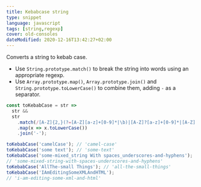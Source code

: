 ```yaml
---
title: Kebabcase string
type: snippet
language: javascript
tags: [string,regexp]
cover: old-consoles
dateModified: 2020-12-16T13:42:27+02:00
---
```


Converts a string to kebab case.

- Use `String.prototype.match()` to break the string into words using an appropriate regexp.
- Use `Array.prototype.map()`, `Array.prototype.join()` and `String.prototype.toLowerCase()` to combine them, adding `-` as a separator.

```js
const toKebabCase = str =>
  str &&
  str
    .match(/[A-Z]{2,}(?=[A-Z][a-z]+[0-9]*|\b)|[A-Z]?[a-z]+[0-9]*|[A-Z]|[0-9]+/g)
    .map(x => x.toLowerCase())
    .join('-');
```

```js
toKebabCase('camelCase'); // 'camel-case'
toKebabCase('some text'); // 'some-text'
toKebabCase('some-mixed_string With spaces_underscores-and-hyphens');
// 'some-mixed-string-with-spaces-underscores-and-hyphens'
toKebabCase('AllThe-small Things'); // 'all-the-small-things'
toKebabCase('IAmEditingSomeXMLAndHTML');
// 'i-am-editing-some-xml-and-html'
```

